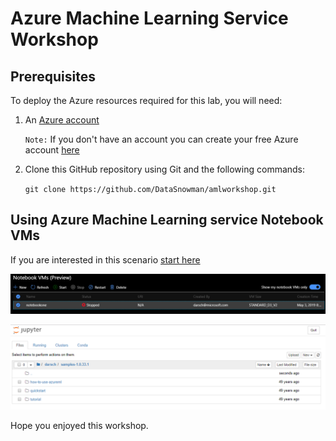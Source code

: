 # Azure Machine Learning Service Workshop

## Prerequisites

To deploy the Azure resources required for this lab, you will need:

1. An [Azure account](https://portal.azure.com)
   
   `Note:` If you don't have an account you can create your free Azure account [here](https://azure.microsoft.com/en-us/free/)

3. Clone this GitHub repository using Git and the following commands: 

    `git clone https://github.com/DataSnowman/amlworkshop.git`


## Using Azure Machine Learning service Notebook VMs

If you are interested in this scenario [start here](https://github.com/DataSnowman/amlworkshop/tree/master/AMLnotebookVMs)

![Data Science with AML Notebook VMs 1](https://raw.githubusercontent.com/DataSnowman/amlworkshop/master/images/amlNotebookVMs1.png)

![Data Science with AML Notebook VMs 2](https://raw.githubusercontent.com/DataSnowman/amlworkshop/master/images/amlNotebookVMs2.png)

Hope you enjoyed this workshop.